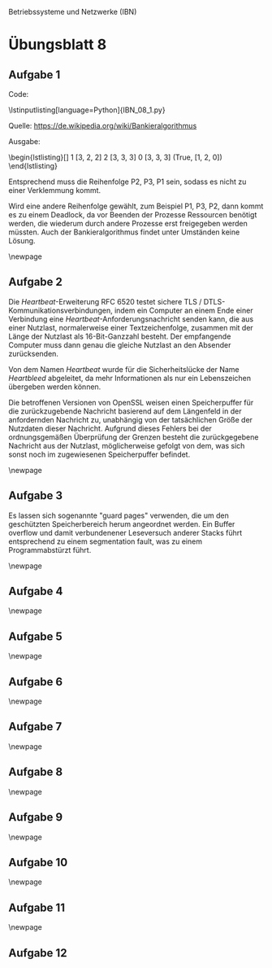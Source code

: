 Betriebssysteme und Netzwerke (IBN)

# Übungsblatt 8

## Aufgabe 1

Code:

\lstinputlisting[language=Python]{IBN_08_1.py}

Quelle: https://de.wikipedia.org/wiki/Bankieralgorithmus

Ausgabe:

\begin{lstlisting}[]
1 [3, 2, 2]
2 [3, 3, 3]
0 [3, 3, 3]
(True, [1, 2, 0])
\end{lstlisting}

Entsprechend muss die Reihenfolge P2, P3, P1 sein, sodass es nicht zu einer Verklemmung kommt.

Wird eine andere Reihenfolge gewählt, zum Beispiel P1, P3, P2, dann kommt es zu einem Deadlock, da vor Beenden der Prozesse Ressourcen benötigt werden, die wiederum durch andere Prozesse erst freigegeben werden müssten. Auch der Bankieralgorithmus findet unter Umständen keine Lösung.

\newpage

## Aufgabe 2

Die *Heartbeat*-Erweiterung RFC 6520 testet sichere TLS / DTLS-Kommunikationsverbindungen, indem ein Computer an einem Ende einer Verbindung eine *Heartbeat*-Anforderungsnachricht senden kann, die aus einer Nutzlast, normalerweise einer Textzeichenfolge, zusammen mit der Länge der Nutzlast als 16-Bit-Ganzzahl besteht. Der empfangende Computer muss dann genau die gleiche Nutzlast an den Absender zurücksenden.

Von dem Namen *Heartbeat* wurde für die Sicherheitslücke der Name *Heartbleed* abgeleitet, da mehr Informationen als nur ein Lebenszeichen übergeben werden können.

Die betroffenen Versionen von OpenSSL weisen einen Speicherpuffer für die zurückzugebende Nachricht basierend auf dem Längenfeld in der anfordernden Nachricht zu, unabhängig von der tatsächlichen Größe der Nutzdaten dieser Nachricht. Aufgrund dieses Fehlers bei der ordnungsgemäßen Überprüfung der Grenzen besteht die zurückgegebene Nachricht aus der Nutzlast, möglicherweise gefolgt von dem, was sich sonst noch im zugewiesenen Speicherpuffer befindet.

\newpage

## Aufgabe 3

Es lassen sich sogenannte "guard pages" verwenden, die um den geschützten Speicherbereich herum angeordnet werden. Ein Buffer overflow und damit verbundenener Leseversuch anderer Stacks führt entsprechend zu einem segmentation fault, was zu einem Programmabstürzt führt.

\newpage

## Aufgabe 4

\newpage

## Aufgabe 5

\newpage

## Aufgabe 6

\newpage

## Aufgabe 7

\newpage

## Aufgabe 8

\newpage

## Aufgabe 9

\newpage

## Aufgabe 10

\newpage

## Aufgabe 11

\newpage

## Aufgabe 12

